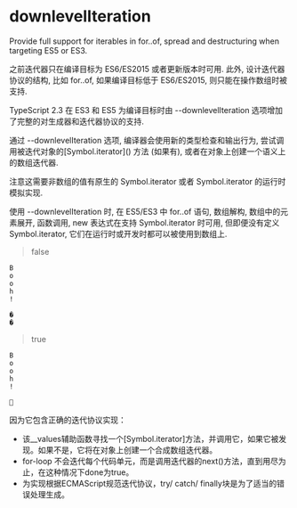 # downlevelIteration

Provide full support for iterables in for..of, spread and destructuring when targeting ES5 or ES3.

之前迭代器只在编译目标为 ES6/ES2015 或者更新版本时可用. 此外, 设计迭代器协议的结构, 比如 for..of, 如果编译目标低于 ES6/ES2015, 则只能在操作数组时被支持.

TypeScript 2.3 在 ES3 和 ES5 为编译目标时由 --downlevelIteration 选项增加了完整的对生成器和迭代器协议的支持.

通过 --downlevelIteration 选项, 编译器会使用新的类型检查和输出行为, 尝试调用被迭代对象的\[Symbol.iterator]() 方法 (如果有), 或者在对象上创建一个语义上的数组迭代器.

注意这需要非数组的值有原生的 Symbol.iterator 或者 Symbol.iterator 的运行时模拟实现.

使用 --downlevelIteration 时, 在 ES5/ES3 中 for..of 语句, 数组解构, 数组中的元素展开, 函数调用, new 表达式在支持 Symbol.iterator 时可用, 但即便没有定义 Symbol.iterator, 它们在运行时或开发时都可以被使用到数组上.

> false
```
B
o
o
h
!

�
�
```

> true
```
B
o
o
h
!

👻
```

因为它包含正确的迭代协议实现：

+ 该__values辅助函数寻找一个[Symbol.iterator]方法，并调用它，如果它被发现。如果不是，它将在对象上创建一个合成数组迭代器。
+ for-loop 不会迭代每个代码单元，而是调用迭代器的next()方法，直到用尽为止，在这种情况下done为true。
+ 为实现根据ECMAScript规范迭代协议，try/ catch/ finally块是为了适当的错误处理生成。